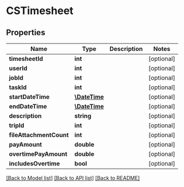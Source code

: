 # CSTimesheet

## Properties
Name | Type | Description | Notes
------------ | ------------- | ------------- | -------------
**timesheetId** | **int** |  | [optional] 
**userId** | **int** |  | [optional] 
**jobId** | **int** |  | [optional] 
**taskId** | **int** |  | [optional] 
**startDateTime** | [**\DateTime**](\DateTime.md) |  | [optional] 
**endDateTime** | [**\DateTime**](\DateTime.md) |  | [optional] 
**description** | **string** |  | [optional] 
**tripId** | **int** |  | [optional] 
**fileAttachmentCount** | **int** |  | [optional] 
**payAmount** | **double** |  | [optional] 
**overtimePayAmount** | **double** |  | [optional] 
**includesOvertime** | **bool** |  | [optional] 

[[Back to Model list]](../README.md#documentation-for-models) [[Back to API list]](../README.md#documentation-for-api-endpoints) [[Back to README]](../README.md)



